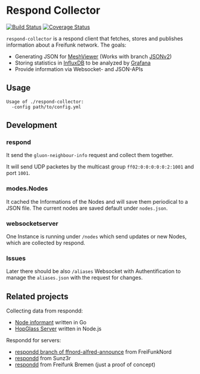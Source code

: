 # Respond Collector

[![Build Status](https://travis-ci.org/FreifunkBremen/respond-collector.svg?branch=master)](https://travis-ci.org/FreifunkBremen/respond-collector)
[![Coverage Status](https://coveralls.io/repos/github/FreifunkBremen/respond-collector/badge.svg?branch=master)](https://coveralls.io/github/FreifunkBremen/respond-collector?branch=master)

`respond-collector` is a respond client that fetches, stores and publishes information about a Freifunk network. The goals:
* Generating JSON for [MeshViewer](https://github.com/ffnord/meshviewer) (Works with branch [JSONv2](https://github.com/FreifunkBremen/meshviewer/tree/JSONv2))
* Storing statistics in [InfluxDB](https://influxdata.com/) to be analyzed by [Grafana](http://grafana.org/)
* Provide information via Websocket- and JSON-APIs

## Usage
```
Usage of ./respond-collector:
  -config path/to/config.yml
```

## Development
### respond
It send the `gluon-neighbour-info` request and collect them together.

It will send UDP packetes by the multicast group `ff02:0:0:0:0:0:2:1001` and port `1001`.

### modes.Nodes
It cached the Informations of the Nodes and will save them periodical to a JSON file.
The current nodes are saved default under `nodes.json`.


### websocketserver
One Instance is running under `/nodes` which send updates or new Nodes,
 which are collected by respond.

### Issues
Later there should be also `/aliases` Websocket with Authentification to manage the `aliases.json` with the request for changes.

## Related projects

Collecting data from respondd:
* [Node informant](https://github.com/ffdo/node-informant) written in Go
* [HopGlass Server](https://github.com/plumpudding/hopglass-server) written in Node.js

Respondd for servers:
* [respondd branch of ffnord-alfred-announce](https://github.com/ffnord/ffnord-alfred-announce/tree/respondd) from FreiFunkNord
* [respondd](https://github.com/Sunz3r/ext-respondd) from Sunz3r
* [respondd](https://github.com/FreifunkBremen/respondd) from Freifunk Bremen (just a proof of concept)
